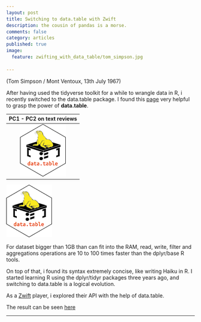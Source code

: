 ```yaml
---
layout: post
title: Switching to data.table with Zwift
description: the cousin of pandas is a morse.
comments: false
category: articles
published: true
image:
  feature: zwifting_with_data_table/tom_simpson.jpg
  
---
```


(Tom Simpson / Mont Ventoux,  13th July 1967)

After having used the tidyverse toolkit for a while to wrangle data in R, i recently switched to the data.table package. I found this [page](http://franknarf1.github.io/r-tutorial/_book/tables.html#tables) very helpful to grasp the power of **data.table**.


|  PC1 - PC2 on text reviews |
|:--:|
|![](/images/zwifting_with_data_table/logo.png)|


![alt text](/images/zwifting_with_data_table/logo.png "The data.table logo : an Aha moment once i understood it deepest meaning...")<!-- .element height="50%" width="50%" -->


For dataset bigger than 1GB than can fit into the RAM, read, write, filter and aggregations operations are 10 to 100 times faster than the dplyr/base R tools.

On top of that, i found its syntax extremely concise, like writing Haiku in R.
I started learning R using the dplyr/tidyr packages three years ago, and switching to data.table is a logical evolution.

As a [Zwift](https://zwift.com/) player, i explored their API with the help of data.table.

The result can be seen [here](https://zwiftclement.s3.amazonaws.com/EDA_zwift_profiles_short.html)



-----------



